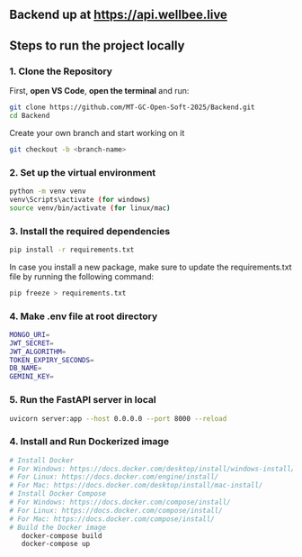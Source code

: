## Backend up at https://api.wellbee.live

## Steps to run the project locally


### 1. Clone the Repository
First, **open VS Code**, **open the terminal**  and run:
```bash
git clone https://github.com/MT-GC-Open-Soft-2025/Backend.git
cd Backend

```
Create your own branch and start working on it
```bash
git checkout -b <branch-name>
```

### 2. Set up the virtual environment
```bash
python -m venv venv
venv\Scripts\activate (for windows)
source venv/bin/activate (for linux/mac)
```
   

### 3. Install the required dependencies
```bash
pip install -r requirements.txt
```
In case you install a new package, make sure to update the requirements.txt file by running the following command:
```bash
pip freeze > requirements.txt
```

### 4. Make .env file at root directory
```bash
MONGO_URI=
JWT_SECRET= 
JWT_ALGORITHM= 
TOKEN_EXPIRY_SECONDS= 
DB_NAME= 
GEMINI_KEY= 
```

### 5. Run the FastAPI server in local
```bash
uvicorn server:app --host 0.0.0.0 --port 8000 --reload
```

### 4. Install and Run Dockerized image
```bash
# Install Docker
# For Windows: https://docs.docker.com/desktop/install/windows-install/
# For Linux: https://docs.docker.com/engine/install/
# For Mac: https://docs.docker.com/desktop/install/mac-install/
# Install Docker Compose
# For Windows: https://docs.docker.com/compose/install/
# For Linux: https://docs.docker.com/compose/install/
# For Mac: https://docs.docker.com/compose/install/
# Build the Docker image
   docker-compose build
   docker-compose up
 ```
 
